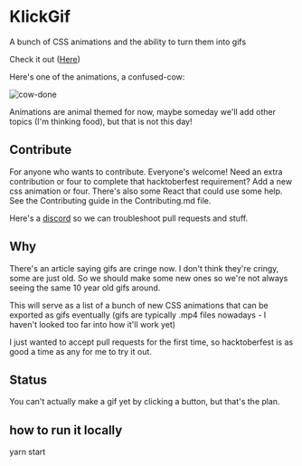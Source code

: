 # KlickGif

A bunch of CSS animations and the ability to turn them into gifs

Check it out ([Here](https://mbeckdev.github.io/klickgif/))

Here's one of the animations, a confused-cow:

![cow-done](https://user-images.githubusercontent.com/4518809/198168124-4db80726-2cba-46f7-b1eb-acfcf877bf1f.gif)

Animations are animal themed for now, maybe someday we'll add other topics (I'm thinking food), but that is not this day!

## Contribute

For anyone who wants to contribute. Everyone's welcome! Need an extra contribution or four to complete that hacktoberfest requirement? Add a new css animation or four. There's also some React that could use some help. See the Contributing guide in the Contributing.md file.

Here's a [discord](https://discord.gg/Tg48qMGF5f) so we can troubleshoot pull requests and stuff.

## Why

There's an article saying gifs are cringe now. I don't think they're cringy, some are just old. So we should make some new ones so we're not always seeing the same 10 year old gifs around.

This will serve as a list of a bunch of new CSS animations that can be exported as gifs eventually (gifs are typically .mp4 files nowadays - I haven't looked too far into how it'll work yet)

I just wanted to accept pull requests for the first time, so hacktoberfest is as good a time as any for me to try it out.

## Status

You can't actually make a gif yet by clicking a button, but that's the plan.

## how to run it locally

yarn start
